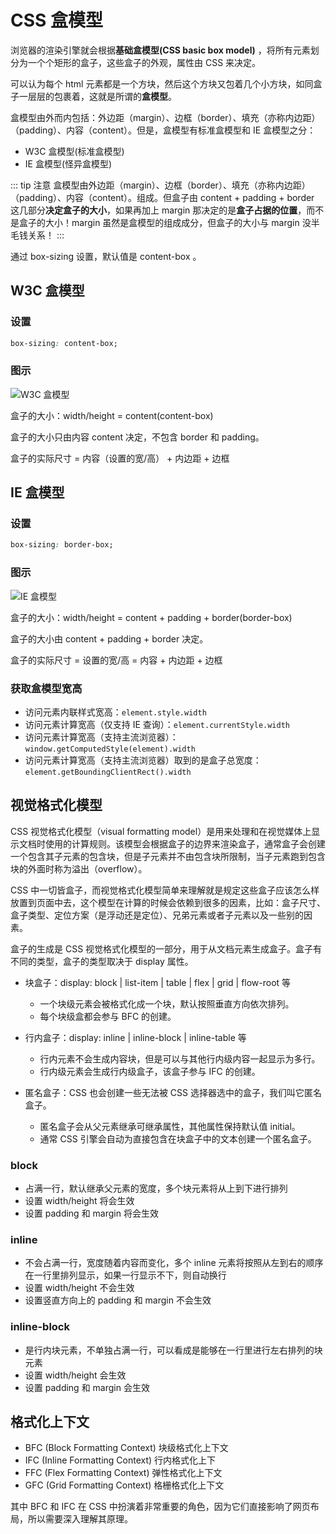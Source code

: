 # CSS 盒模型

浏览器的渲染引擎就会根据**基础盒模型(CSS basic box model)** ，将所有元素划分为一个个矩形的盒子，这些盒子的外观，属性由 CSS 来决定。

可以认为每个 html 元素都是一个方块，然后这个方块又包着几个小方块，如同盒子一层层的包裹着，这就是所谓的**盒模型**。

盒模型由外而内包括：外边距（margin）、边框（border）、填充（亦称内边距）（padding）、内容（content）。但是，盒模型有标准盒模型和 IE 盒模型之分：

- W3C 盒模型(标准盒模型)
- IE 盒模型(怪异盒模型)

::: tip 注意
盒模型由外边距（margin）、边框（border）、填充（亦称内边距）（padding）、内容（content）。组成。但盒子由 content + padding + border 这几部分**决定盒子的大小**，如果再加上 margin 那决定的是**盒子占据的位置**，而不是盒子的大小！margin 虽然是盒模型的组成成分，但盒子的大小与 margin 没半毛钱关系！
:::

通过 box-sizing 设置，默认值是 content-box 。

## W3C 盒模型

### 设置

```css
box-sizing: content-box;
```


### 图示

![W3C 盒模型](/blog/images/css/W3C盒模型.png)

盒子的大小：width/height = content(content-box)

盒子的大小只由内容 content 决定，不包含 border 和 padding。

盒子的实际尺寸 =  内容（设置的宽/高） + 内边距 + 边框

## IE 盒模型

### 设置

```css
box-sizing: border-box;
```

### 图示

![IE 盒模型](/blog/images/css/IE盒模型.png)

盒子的大小：width/height = content + padding + border(border-box)

盒子的大小由 content + padding + border 决定。

盒子的实际尺寸 = 设置的宽/高 = 内容 + 内边距 + 边框

### 获取盒模型宽高

- 访问元素内联样式宽高：`element.style.width`
- 访问元素计算宽高（仅支持 IE 查询）：`element.currentStyle.width`
- 访问元素计算宽高（支持主流浏览器）：`window.getComputedStyle(element).width`
- 访问元素计算宽高（支持主流浏览器）取到的是盒子总宽度：`element.getBoundingClientRect().width`

## 视觉格式化模型

CSS 视觉格式化模型（visual formatting model）是用来处理和在视觉媒体上显示文档时使用的计算规则。该模型会根据盒子的边界来渲染盒子，通常盒子会创建一个包含其子元素的包含块，但是子元素并不由包含块所限制，当子元素跑到包含块的外面时称为溢出（overflow）。

CSS 中一切皆盒子，而视觉格式化模型简单来理解就是规定这些盒子应该怎么样放置到页面中去，这个模型在计算的时候会依赖到很多的因素，比如：盒子尺寸、盒子类型、定位方案（是浮动还是定位）、兄弟元素或者子元素以及一些别的因素。

盒子的生成是 CSS 视觉格式化模型的一部分，用于从文档元素生成盒子。盒子有不同的类型，盒子的类型取决于 display 属性。

- 块盒子：display: block | list-item | table | flex | grid | flow-root 等

  - 一个块级元素会被格式化成一个块，默认按照垂直方向依次排列。
  - 每个块级盒都会参与 BFC 的创建。

- 行内盒子：display: inline | inline-block | inline-table 等

  - 行内元素不会生成内容块，但是可以与其他行内级内容一起显示为多行。
  - 行内级元素会生成行内级盒子，该盒子参与 IFC 的创建。

- 匿名盒子：CSS 也会创建一些无法被 CSS 选择器选中的盒子，我们叫它匿名盒子。

  - 匿名盒子会从父元素继承可继承属性，其他属性保持默认值 initial。
  - 通常 CSS 引擎会自动为直接包含在块盒子中的文本创建一个匿名盒子。

### block

- 占满一行，默认继承父元素的宽度，多个块元素将从上到下进行排列
- 设置 width/height 将会生效
- 设置 padding 和 margin 将会生效

### inline

- 不会占满一行，宽度随着内容而变化，多个 inline 元素将按照从左到右的顺序在一行里排列显示，如果一行显示不下，则自动换行
- 设置 width/height 不会生效
- 设置竖直方向上的 padding 和 margin 不会生效

### inline-block

- 是行内块元素，不单独占满一行，可以看成是能够在一行里进行左右排列的块元素
- 设置 width/height 会生效
- 设置 padding 和 margin 会生效


## 格式化上下文

- BFC (Block Formatting Context) 块级格式化上下文
- IFC (Inline Formatting Context) 行内格式化上下
- FFC (Flex Formatting Context) 弹性格式化上下文
- GFC (Grid Formatting Context) 格栅格式化上下文

其中 BFC 和 IFC 在 CSS 中扮演着非常重要的角色，因为它们直接影响了网页布局，所以需要深入理解其原理。

